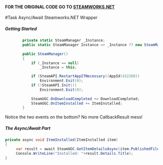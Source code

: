 #### FOR THE ORIGINAL CODE GO TO [STEAMWORKS.NET](https://github.com/rlabrecque/Steamworks.NET)

#Task Async/Await Steamworks.NET Wrapper


##### Getting Started

```csharp
        private static SteamManager _Instance;
        public static SteamManager Instance => _Instance ?? new SteamManager();
        
        public SteamManager()
        {
            if (_Instance == null)
                _Instance = this;

            if (SteamAPI.RestartAppIfNecessary((AppId)432200))
                Environment.Exit(0);
            if (!SteamAPI.Init())
                Environment.Exit(0);
            
            SteamUGC.OnDownloadCompleted += DownloadCompleted;
            SteamUGC.OnItemInstalled += ItemInstalled;
        }
```
Notice the two events on the bottom? No more CallbackResult mess!

##### The Async/Await Part

```csharp
private async void ItemInstalled(ItemInstalled item)
{
     var result = await SteamUGC.GetItemDetailsAsync(item.PublishedFileId);
     Console.WriteLine("Installed: "+result.Details.Title);
}
```

